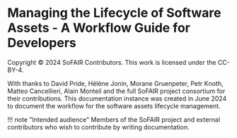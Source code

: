 # Managing the Lifecycle of Software Assets - A Workflow Guide for Developers

Copyright © 2024 SoFAIR Contributors.
This work is licensed under the CC-BY-4.

With thanks to David Pride, Hélène Jonin, Morane Gruenpeter, Petr Knoth, Matteo Cancellieri, Alain Monteil and the full SoFAIR project consortium for their contributions.
This documentation instance was created in June 2024 to document the workflow for the software assets lifecycle management.

!!! note "Intended audience"
    Members of the  SoFAIR project and external contributors who wish to contribute by writing documentation.
